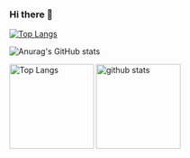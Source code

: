 ### Hi there 👋
[![Top Langs](https://github-readme-stats.vercel.app/api/top-langs/?username=chronoll&layout=donut\&bg_color=30,e96443,904e95\&title_color=fff\&text_color=fff)](https://github.com/anuraghazra/github-readme-stats)

![Anurag's GitHub stats](https://github-readme-stats.vercel.app/api?username=chronoll\&bg_color=30,e96443,904e95\&title_color=fff\&text_color=fff)

<p align="left"> 
  <img alt="Top Langs" height="150px" src="https://github-readme-stats.vercel.app/api/top-langs/?username=chronoll&layout=compact&show_icons=true\&bg_color=30,e96443,904e95\&title_color=fff\&text_color=fff" />
  <img alt="github stats" height="150px" src="https://github-readme-stats.vercel.app/api?username=chronoll&theme=onedark&show_icons=ture" />
</p>

<!--
**chronoll/chronoll** is a ✨ _special_ ✨ repository because its `README.md` (this file) appears on your GitHub profile.

Here are some ideas to get you started:

- 🔭 I’m currently working on ...
- 🌱 I’m currently learning ...
- 👯 I’m looking to collaborate on ...
- 🤔 I’m looking for help with ...
- 💬 Ask me about ...
- 📫 How to reach me: ...
- 😄 Pronouns: ...
- ⚡ Fun fact: ...
-->
